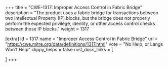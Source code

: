 +++
title = "CWE-1317: Improper Access Control in Fabric Bridge"
description	= "The product uses a fabric bridge for transactions between two Intellectual Property (IP) blocks, but the bridge does not properly perform the expected privilege, identity, or other access control checks between those IP blocks."
weight = 1317

[extra]
id = 1317
name = "Improper Access Control in Fabric Bridge"
url = "https://cwe.mitre.org/data/definitions/1317.html"
vote = "No Help, or Langs Won't Help"
clippy_helps = false
rust_docs_links = [
	
]
+++

